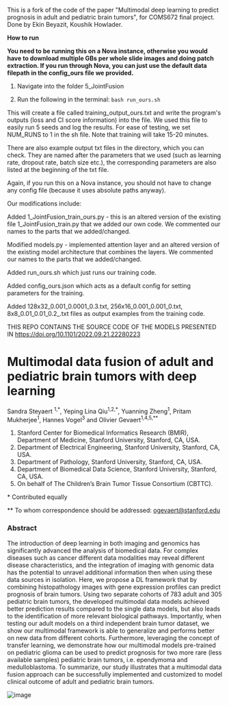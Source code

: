 This is a fork of the code of the paper "Multimodal deep learning to predict prognosis in adult and pediatric brain tumors", for COMS672 final project. Done by Ekin Beyazit, Koushik Howlader.

**How to run**

**You need to be running this on a Nova instance, otherwise you would have to download multiple GBs per whole slide images and doing patch extraction. If you run through Nova, you can just use the default data filepath in the config_ours file we provided.**

1. Navigate into the folder 5_JointFusion

2. Run the following in the terminal: ```bash run_ours.sh```

This will create a file called training_output_ours.txt and write the program's outputs (loss and CI score information) into the file. We used this file to easily run 5 seeds and log the results. For ease of testing, we set NUM_RUNS to 1 in the sh file. Note that training will take 15-20 minutes. 

There are also example output txt files in the directory, which you can check. They are named after the parameters that we used (such as learning rate, dropout rate, batch size etc.), the corresponding parameters are also listed at the beginning of the txt file.

Again, if you run this on a Nova instance, you should not have to change any config file (because it uses absolute paths anyway). 

Our modifications include:

Added 1_JointFusion_train_ours.py - this is an altered version of the existing file 1_JointFusion_train.py that we added our own code. We commented our names to the parts that we added/changed.

Modified models.py - implemented attention layer and an altered version of the existing model architecture that combines the layers. We commented our names to the parts that we added/changed.

Added run_ours.sh which just runs our training code.

Added config_ours.json which acts as a default config for setting parameters for the training.

Added 128x32_0.001_0.0001_0.3.txt, 256x16_0.001_0.001_0.txt, 8x8_0.01_0.01_0.2_.txt files as output examples from the training code.










THIS REPO CONTAINS THE SOURCE CODE OF THE MODELS PRESENTED IN https://doi.org/10.1101/2022.09.21.22280223

# Multimodal data fusion of adult and pediatric brain tumors with deep learning

Sandra Steyaert <sup>1,\*</sup>, Yeping Lina Qiu<sup>1,2,\*</sup>, Yuanning Zheng<sup>1</sup>, Pritam Mukherjee<sup>1</sup>, Hannes Vogel<sup>3</sup> and Olivier Gevaert<sup>1,4,5,\*\*</sup>

1)	Stanford Center for Biomedical Informatics Research (BMIR), Department of Medicine, Stanford University, Stanford, CA, USA. 
2)	Department of Electrical Engineering, Stanford University, Stanford, CA, USA. 
3)	Department of Pathology, Stanford University, Stanford, CA, USA.
4)	Department of Biomedical Data Science, Stanford University, Stanford, CA, USA. 
5)	On behalf of The Children’s Brain Tumor Tissue Consortium (CBTTC).

\* Contributed equally

\*\* To whom correspondence should be addressed: ogevaert@stanford.edu


### Abstract

The introduction of deep learning in both imaging and genomics has significantly advanced the analysis of biomedical data. For complex diseases such as cancer different data modalities may reveal different disease characteristics, and the integration of imaging with genomic data has the potential to unravel additional information then when using these data sources in isolation. Here, we propose a DL framework that by combining histopathology images with gene expression profiles can predict prognosis of brain tumors.  Using two separate cohorts of 783 adult and 305 pediatric brain tumors, the developed multimodal data models achieved better prediction results compared to the single data models, but also leads to the identification of more relevant biological pathways. Importantly, when testing our adult models on a third independent brain tumor dataset, we show our multimodal framework is able to generalize and performs better on new data from different cohorts. Furthermore, leveraging the concept of transfer learning, we demonstrate how our multimodal models pre-trained on pediatric glioma can be used to predict prognosis for two more rare (less available samples) pediatric brain tumors, i.e. ependymoma and medulloblastoma. To summarize, our study illustrates that a multimodal data fusion approach can be successfully implemented and customized to model clinical outcome of adult and pediatric brain tumors.
 
![image](https://user-images.githubusercontent.com/44655862/192858138-3433b524-eb8c-4a69-bf61-d25b47da5671.png)

